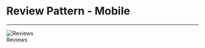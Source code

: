 
# Review Pattern - Mobile

---

  
![Reviews](https://studio-assets.supernova.io/design-systems/21486/84420af3-2076-42bd-b9da-25f0020cda09.png?Expires=1990828800&Policy=eyJTdGF0ZW1lbnQiOlt7IlJlc291cmNlIjoiaHR0cHM6Ly9zdHVkaW8tYXNzZXRzLnN1cGVybm92YS5pby9kZXNpZ24tc3lzdGVtcy8yMTQ4Ni84NDQyMGFmMy0yMDc2LTQyYmQtYjlkYS0yNWYwMDIwY2RhMDkucG5nIiwiQ29uZGl0aW9uIjp7IkRhdGVMZXNzVGhhbiI6eyJBV1M6RXBvY2hUaW1lIjoxOTkwODI4ODAwfX19XX0_&Signature=QYek78eM~iG080RLecx68VhIGsHir2sXSGLtktSayFPiNvUyHX2JVj1jofiOoNx40xaJAZa7IZRqqkykPgDa7S70nwysJmqRcwdr~3KBMTzumSJLmM5VmZCHWkslNpcEnLA1CwQ9XvEGu2H9Y5my~sedtteB8ZJFUL7lsKUdtuzELKLtzHcGgaf0zjO6---M9vp-h6TAiT69MVr7t~xCj6SY7-N7BAuNOqL7d~TiBTyMbSsJVIyDx4mnGPNvcf6pnZPC9saLBd1TzvHaSVDCl3VKuqRPjOZYQ9V3EzO7e6DQaXH3Z5JHFB0b56iJwnrKk5T-jj7CuzGvJsgSrZeRcA__&Key-Pair-Id=APKAJGK34LCCAUR7N6LA)  
Reviews  

